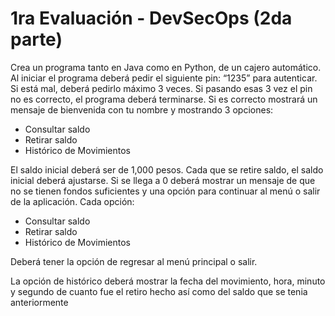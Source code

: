 # 1ra Evaluación - DevSecOps  (2da parte)

Crea un programa tanto en Java como en Python, de un cajero automático. Al iniciar el programa deberá pedir el siguiente pin: “1235” para autenticar. Si está mal, deberá pedirlo máximo 3 veces. Si pasando esas 3 vez el pin no es correcto, el programa deberá terminarse. Si es correcto mostrará un mensaje de bienvenida con tu nombre y mostrando 3 opciones: 

* Consultar saldo 
* Retirar saldo 
* Histórico de Movimientos 

El saldo inicial deberá ser de 1,000 pesos. Cada que se retire saldo, el saldo inicial deberá ajustarse. Si se llega a 0 deberá mostrar un mensaje de que no se tienen fondos suficientes y una opción para continuar al menú o salir de la aplicación. Cada opción: 

* Consultar saldo 
* Retirar saldo 
* Histórico de Movimientos  

Deberá tener la opción de regresar al menú principal o salir. 

La opción de histórico deberá mostrar la fecha del movimiento, hora, minuto y segundo de cuanto fue el retiro hecho así como del saldo que se tenia anteriormente
